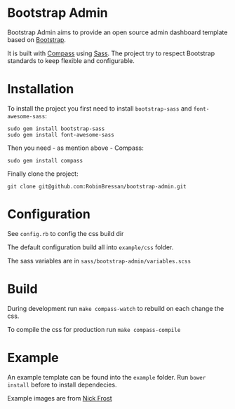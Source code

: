 Bootstrap Admin
===============

Bootstrap Admin aims to provide an open source admin dashboard template based on [Bootstrap](http://getbootstrap.com).

It is built with [Compass](http://compass-style.org/) using [Sass](http://sass-lang.com/). The project try to respect Bootstrap standards to keep flexible and configurable.

Installation
============

To install the project you first need to install `bootstrap-sass` and `font-awesome-sass`:

```
sudo gem install bootstrap-sass
sudo gem install font-awesome-sass
```

Then you need - as mention above - Compass:

```
sudo gem install compass
```

Finally clone the project:

```
git clone git@github.com:RobinBressan/bootstrap-admin.git
```

Configuration
=============

See `config.rb` to config the css build dir

The default configuration build all into `example/css` folder.

The sass variables are in `sass/bootstrap-admin/variables.scss`

Build
=====

During development run `make compass-watch` to rebuild on each change the css.

To compile the css for production run `make compass-compile`

Example
=======

An example template can be found into the `example` folder. Run `bower install` before to install dependecies.

Example images are from [Nick Frost](https://www.iconfinder.com/iconsets/ballicons-free)
